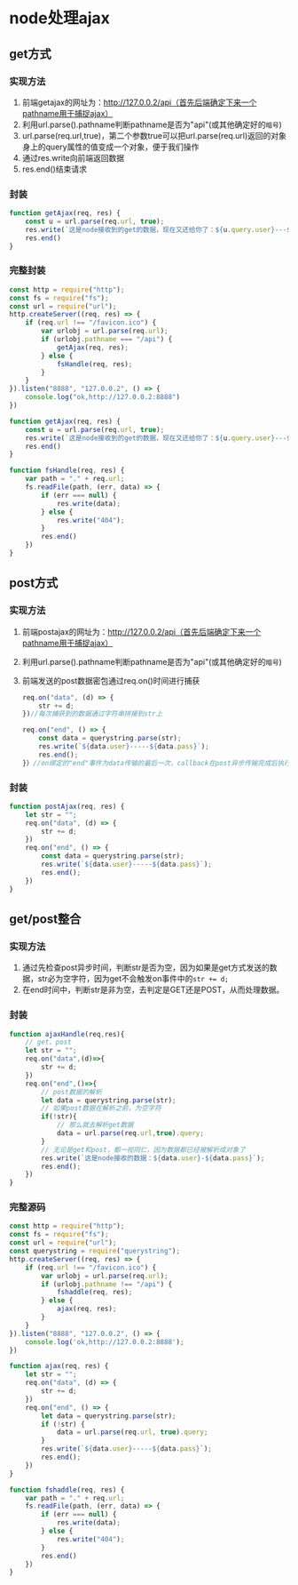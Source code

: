 # node处理ajax

## get方式

### 实现方法

1. 前端getajax的网址为：http://127.0.0.2/api（首先后端确定下来一个pathname用于捕捉ajax）
2. 利用url.parse().pathname判断pathname是否为"api"(或其他确定好的`暗号`)
3. url.parse(req.url,true)，第二个参数true可以把url.parse(req.url)返回的对象身上的query属性的值变成一个对象，便于我们操作
4. 通过res.write向前端返回数据
5. res.end()结束请求



### 封装

```js
function getAjax(req, res) {
    const u = url.parse(req.url, true);
    res.write(`这是node接收到的get的数据，现在又还给你了：${u.query.user}---${u.query.pass}`);
    res.end()
}
```

### 完整封装

```js
const http = require("http");
const fs = require("fs");
const url = require("url");
http.createServer((req, res) => {
    if (req.url !== "/favicon.ico") {
        var urlobj = url.parse(req.url);
        if (urlobj.pathname === "/api") {
            getAjax(req, res);
        } else {
            fsHandle(req, res);
        }
    }
}).listen("8888", "127.0.0.2", () => {
    console.log("ok,http://127.0.0.2:8888")
})

function getAjax(req, res) {
    const u = url.parse(req.url, true);
    res.write(`这是node接收到的get的数据，现在又还给你了：${u.query.user}---${u.query.pass}`);
    res.end()
}

function fsHandle(req, res) {
    var path = "." + req.url;
    fs.readFile(path, (err, data) => {
        if (err === null) {
            res.write(data);
        } else {
            res.write("404");
        }
        res.end()
    })
}
```





## post方式

### 实现方法

1. 前端postajax的网址为：http://127.0.0.2/api（首先后端确定下来一个pathname用于捕捉ajax）

2. 利用url.parse().pathname判断pathname是否为"api"(或其他确定好的`暗号`)

3. 前端发送的post数据密包通过req.on()时间进行捕获

   ```js
   req.on("data", (d) => {
       str += d;
   })//每次捕获到的数据通过字符串拼接到str上
   ```

   ```js
   req.on("end", () => {
       const data = querystring.parse(str);
       res.write(`${data.user}-----${data.pass}`);
       res.end();
   }）//on绑定的"end"事件为data传输的最后一次，callback在post异步传输完成后执行
   ```

   

### 封装

```js
function postAjax(req, res) {
    let str = "";
    req.on("data", (d) => {
        str += d;
    })
    req.on("end", () => {
        const data = querystring.parse(str);
        res.write(`${data.user}-----${data.pass}`);
        res.end();
    })
}
```





## get/post整合

### 实现方法

1. 通过先检查post异步时间，判断str是否为空，因为如果是get方式发送的数据，str必为空字符，因为get不会触发on事件中的`str += d;`
2. 在end时间中，判断str是非为空，去判定是GET还是POST，从而处理数据。


### 封装

```js
function ajaxHandle(req,res){
    // get、post
    let str = "";
    req.on("data",(d)=>{
        str += d;
    })
    req.on("end",()=>{
        // post数据的解析
        let data = querystring.parse(str);
        // 如果post数据在解析之前，为空字符
        if(!str){
            // 那么就去解析get数据
            data = url.parse(req.url,true).query;
        }
        // 无论是get和post，都一视同仁，因为数据都已经被解析成对象了
        res.write(`这是node接收的数据：${data.user}-${data.pass}`);
        res.end();
    })
}
```



### 完整源码

```js
const http = require("http");
const fs = require("fs");
const url = require("url");
const querystring = require("querystring");
http.createServer((req, res) => {
    if (req.url !== "/favicon.ico") {
        var urlobj = url.parse(req.url);
        if (urlobj.pathname !== "/api") {
            fshaddle(req, res);
        } else {
            ajax(req, res);
        }
    }
}).listen("8888", "127.0.0.2", () => {
    console.log('ok,http://127.0.0.2:8888');
})

function ajax(req, res) {
    let str = "";
    req.on("data", (d) => {
        str += d;
    })
    req.on("end", () => {
        let data = querystring.parse(str);
        if (!str) {
            data = url.parse(req.url, true).query;
        }
        res.write(`${data.user}-----${data.pass}`);
        res.end();
    })
}

function fshaddle(req, res) {
    var path = "." + req.url;
    fs.readFile(path, (err, data) => {
        if (err === null) {
            res.write(data);
        } else {
            res.write("404");
        }
        res.end()
    })
}
```

